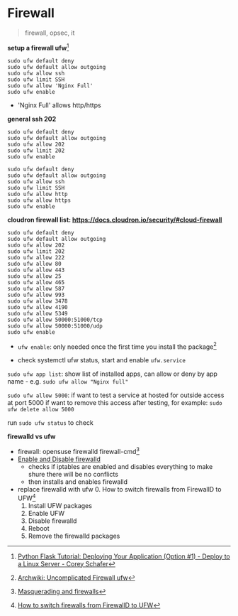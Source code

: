 # Firewall

> firewall, opsec, it

**setup a firewall ufw**[^pn1]
```
sudo ufw default deny
sudo ufw default allow outgoing
sudo ufw allow ssh
sudo ufw limit SSH
sudo ufw allow 'Nginx Full'
sudo ufw enable
```
- 'Nginx Full' allows http/https

**general ssh 202**
```
sudo ufw default deny
sudo ufw default allow outgoing
sudo ufw allow 202
sudo ufw limit 202
sudo ufw enable
```

```
sudo ufw default deny
sudo ufw default allow outgoing
sudo ufw allow ssh
sudo ufw limit SSH
sudo ufw allow http
sudo ufw allow https
sudo ufw enable
```

**cloudron firewall list: https://docs.cloudron.io/security/#cloud-firewall**
```
sudo ufw default deny
sudo ufw default allow outgoing
sudo ufw allow 202
sudo ufw limit 202
sudo ufw allow 222
sudo ufw allow 80
sudo ufw allow 443
sudo ufw allow 25
sudo ufw allow 465
sudo ufw allow 587
sudo ufw allow 993
sudo ufw allow 3478
sudo ufw allow 4190
sudo ufw allow 5349
sudo ufw allow 50000:51000/tcp
sudo ufw allow 50000:51000/udp
sudo ufw enable
```

- `ufw enable`: only needed once the first time you install the package[^fw1]

- check systemctl ufw status, start and enable `ufw.service`

`sudo ufw app list`: show list of installed apps, can allow or deny by app name
    - e.g. `sudo ufw allow "Nginx full"`

`sudo ufw allow 5000`: if want to test a service at hosted for outside access at port 5000
if want to remove this access after testing, for example: `sudo ufw delete allow 5000`

run `sudo ufw status` to check

**firewalld vs ufw**

- firewall: opensuse firewalld firewall-cmd[^opsu3]
- [Enable and Disable firewalld](https://firewalld.org/documentation/howto/enable-and-disable-firewalld.html)
    - checks if iptables are enabled and disables everything to make shure there will be no conflicts
    - then installs and enables firewalld
- replace firewalld with ufw
    0. How to switch firewalls from FirewallD to UFW[^fw2]
    1. Install UFW packages
    2. Enable UFW
    3. Disable firewalld
    4. Reboot
    5. Remove the firewalld packages

[^pn1]: [Python Flask Tutorial: Deploying Your Application (Option #1) - Deploy to a Linux Server - Corey Schafer](https://www.youtube.com/watch?v=goToXTC96Co)
[^fw1]: [Archwiki: Uncomplicated Firewall ufw](https://wiki.archlinux.org/title/Uncomplicated_Firewall)
[^opsu3]: [Masquerading and firewalls](https://doc.opensuse.org/documentation/leap/security/html/book-security/cha-security-firewall.html#)
[^fw2]: [How to switch firewalls from FirewallD to UFW](https://www.ctrl.blog/entry/firewalld-ufw-migration-tutorial.html)
